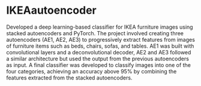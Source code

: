 # IKEAautoencoder

Developed a deep learning-based classifier for IKEA furniture images using stacked autoencoders and PyTorch. The project involved creating three autoencoders (AE1, AE2, AE3) to progressively extract features from images of furniture items such as beds, chairs, sofas, and tables. AE1 was built with convolutional layers and a deconvolutional decoder, AE2 and AE3 followed a similar architecture but used the output from the previous autoencoders as input. A final classifier was developed to classify images into one of the four categories, achieving an accuracy above 95% by combining the features extracted from the stacked autoencoders.

